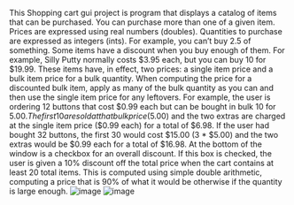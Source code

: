 This Shopping cart gui project is program that displays  a catalog of items that can be purchased. You can purchase
more than one of a given item. Prices are expressed using real numbers (doubles).
Quantities to purchase are expressed as integers (ints). For example, you can’t buy
2.5 of something.
Some items have a discount when you buy enough of them. For example, Silly
Putty normally costs $3.95 each, but you can buy 10 for $19.99. These items have,
in effect, two prices: a single item price and a bulk item price for a bulk quantity.
When computing the price for a discounted bulk item, apply as many of the bulk
quantity as you can and then use the single item price for any leftovers. For
example, the user is ordering 12 buttons that cost $0.99 each but can be bought in
bulk 10 for $5.00. The first 10 are sold at that bulk price ($5.00) and the two extras
are charged at the single item price ($0.99 each) for a total of $6.98. If the user had
bought 32 buttons, the first 30 would cost $15.00 (3 * $5.00) and the two extras
would be $0.99 each for a total of $16.98.
At the bottom of the window is a checkbox for an overall discount. If this box is
checked, the user is given a 10% discount off the total price when the cart contains
at least 20 total items. This is computed using simple double arithmetic, computing
a price that is 90% of what it would be otherwise if the quantity is large enough. 
![image](https://user-images.githubusercontent.com/69253138/202080967-26ffa1cf-0413-4bd6-98a4-90e2c76b1c4e.png)
![image](https://user-images.githubusercontent.com/69253138/202081007-cfbf5871-8a74-4d94-b1ab-56038878885b.png)
